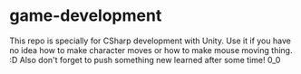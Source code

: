 # game-development
 This repo is specially for CSharp development with Unity. 
 Use it if you have no idea how to make character moves or how to make mouse moving thing. :D 
 Also don't forget to push something new learned after some time! 0_0 
